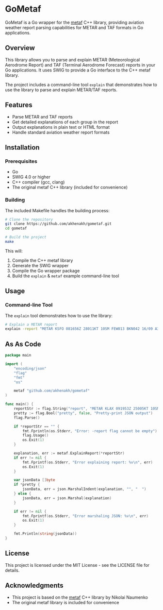 # GoMetaf

GoMetaf is a Go wrapper for the [metaf](https://github.com/nnaumenko/metaf) C++ library, providing aviation weather report parsing capabilities for METAR and TAF formats in Go applications.

## Overview

This library allows you to parse and explain METAR (Meteorological Aerodrome Report) and TAF (Terminal Aerodrome Forecast) reports in your Go applications. It uses SWIG to provide a Go interface to the C++ metaf library.

The project includes a command-line tool `explain` that demonstrates how to use the library to parse and explain METAR/TAF reports.

## Features

- Parse METAR and TAF reports
- Get detailed explanations of each group in the report
- Output explanations in plain text or HTML format
- Handle standard aviation weather report formats

## Installation

### Prerequisites

- Go
- SWIG 4.0 or higher
- C++ compiler (gcc, clang)
- The original metaf C++ library (included for convenience)

### Building

The included Makefile handles the building process:

```bash
# Clone the repository
git clone https://github.com/akhenakh/gometaf.git
cd gometaf

# Build the project
make
```

This will:
1. Compile the C++ metaf library
2. Generate the SWIG wrapper
3. Compile the Go wrapper package
4. Build the `explain` & `metaf` example command-line tool

## Usage

### Command-line Tool

The `explain` tool demonstrates how to use the library:

```bash
# Explain a METAR report
explain -report "METAR KSFO 081656Z 28011KT 10SM FEW013 BKN042 16/09 A3007 RMK AO2 SLP182 T01610094"
````
## As As Code

```Go
package main

import (
	"encoding/json"
	"flag"
	"fmt"
	"os"

	metaf "github.com/akhenakh/gometaf"
)

func main() {
	reportStr := flag.String("report", "METAR KLAX 091953Z 25005KT 10SM FEW040 SCT060 BKN120 19/13 A2994 RMK AO2 SLP138 T01890133=", "METAR/TAF report string")
	pretty := flag.Bool("pretty", false, "Pretty-print JSON output")
	flag.Parse()

	if *reportStr == "" {
		fmt.Fprintln(os.Stderr, "Error: -report flag cannot be empty")
		flag.Usage()
		os.Exit(1)
	}

	explanation, err := metaf.ExplainReport(*reportStr)
	if err != nil {
		fmt.Fprintf(os.Stderr, "Error explaining report: %v\n", err)
		os.Exit(1)
	}

	var jsonData []byte
	if *pretty {
		jsonData, err = json.MarshalIndent(explanation, "", "  ")
	} else {
		jsonData, err = json.Marshal(explanation)
	}

	if err != nil {
		fmt.Fprintf(os.Stderr, "Error marshaling JSON: %v\n", err)
		os.Exit(1)
	}

	fmt.Println(string(jsonData))
}
```

## License

This project is licensed under the MIT License - see the LICENSE file for details.

## Acknowledgments

- This project is based on the [metaf](https://github.com/nnaumenko/metaf) C++ library by Nikolai Naumenko
- The original metaf library is included for convenience
